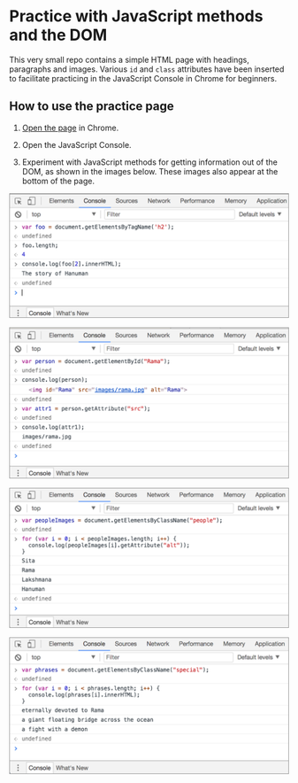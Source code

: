# Practice with JavaScript methods and the DOM

This very small repo contains a simple HTML page with headings, paragraphs and images. Various `id` and `class` attributes have been inserted to facilitate practicing in the JavaScript Console in Chrome for beginners.

## How to use the practice page

1. [Open the page](https://macloo.github.io/practice-with-DOM) in Chrome.

2. Open the JavaScript Console.

3. Experiment with JavaScript methods for getting information out of the DOM, as shown in the images below. These images also appear at the bottom of the page.

<kbd><img src="images/example1.png" alt="getElementsByTagName" style="border:1px solid #999;"></kbd>

<kbd><img src="images/example2.png" alt="getElementById" style="border:1px solid #999;"></kbd>

<kbd><img src="images/example3.png" alt="getElementsByClassName" style="border:1px solid #999;"></kbd>

<kbd><img src="images/example4.png" alt="getElementsByClassName" style="border:1px solid #999;"></kbd>

